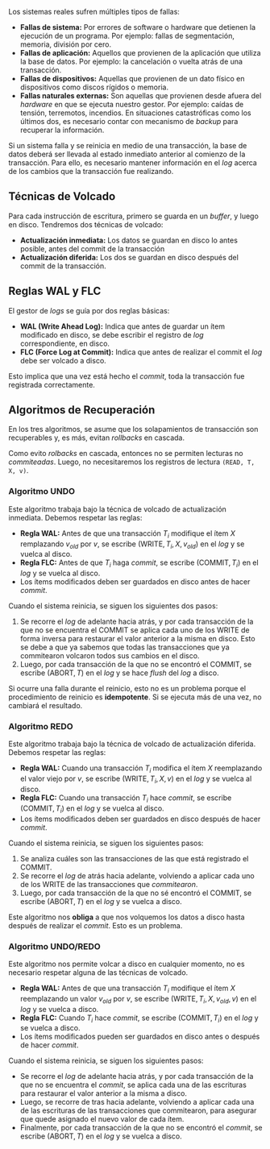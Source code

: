 Los sistemas reales sufren múltiples tipos de fallas:

- **Fallas de sistema:** Por errores de software o hardware que detienen la ejecución de un programa. Por ejemplo: fallas de segmentación, memoria, división por cero.
- **Fallas de aplicación:** Aquellos que provienen de la aplicación que utiliza la base de datos. Por ejemplo: la cancelación o vuelta atrás de una transacción.
- **Fallas de dispositivos:** Aquellas que provienen de un dato físico en dispositivos como discos rígidos o memoria.
- **Fallas naturales externas:** Son aquellas que provienen desde afuera del *hardware* en que se ejecuta nuestro gestor. Por ejemplo: caídas de tensión, terremotos, incendios.
En situaciones catastróficas como los últimos dos, es necesario contar con mecanismo de *backup* para recuperar la información.

Si un sistema falla y se reinicia en medio de una transacción, la base de datos deberá ser llevada al estado inmediato anterior al comienzo de la transacción. Para ello, es necesario mantener información en el *log* acerca de los cambios que la transacción fue realizando.

## Técnicas de Volcado

Para cada instrucción de escritura, primero se guarda en un *buffer*, y luego en disco. Tendremos dos técnicas de volcado:

- **Actualización inmediata:** Los datos se guardan en disco lo antes posible, antes del commit de la transacción
- **Actualización diferida:** Los dos se guardan en disco después del commit de la transacción.

## Reglas WAL y FLC

El gestor de *logs* se guía por dos reglas básicas:

- **WAL (Write Ahead Log):** Indica que antes de guardar un ítem modificado en disco, se debe escribir el registro de *log* correspondiente, en disco.
- **FLC (Force Log at Commit):** Indica que antes de realizar el commit el *log* debe ser volcado a disco.

Esto implica que una vez está hecho el *commit*, toda la transacción fue registrada correctamente.

## Algoritmos de Recuperación

En los tres algoritmos, se asume que los solapamientos de transacción son recuperables y, es más, evitan *rollbacks* en cascada.

Como evito *rolbacks* en cascada, entonces no se permiten lecturas no *commiteadas*. Luego, no necesitaremos los registros de lectura `(READ, T, X, v)`.

### Algoritmo UNDO

Este algoritmo trabaja bajo la técnica de volcado de actualización inmediata. Debemos respetar las reglas:

- **Regla WAL:** Antes de que una transacción $T_i$ modifique el ítem $X$ remplazando $v_{old}$ por $v$, se escribe $(\text{WRITE}, T_i, X, v_{old})$ en el *log* y se vuelca al disco.
- **Regla FLC:** Antes de que $T_i$ haga *commit*, se escribe $(\text{COMMIT}, T_i)$ en el *log* y se vuelca al disco.
- Los ítems modificados deben ser guardados en disco antes de hacer *commit*.

Cuando el sistema reinicia, se siguen los siguientes dos pasos:

1. Se recorre el *log* de adelante hacia atrás, y por cada transacción de la que no se encuentra el $\text{COMMIT}$ se aplica cada uno de los $\text{WRITE}$ de forma inversa para restaurar el valor anterior a la misma en disco. Esto se debe a que ya sabemos que todas las transacciones que ya commitearon volcaron todos sus cambios en el disco.
2. Luego, por cada transacción de la que no se encontró el $\text{COMMIT}$, se escribe $(\text{ABORT}, T)$ en el *log* y se hace *flush* del *log* a disco.

Si ocurre una falla durante el reinicio, esto no es un problema porque el procedimiento de reinicio es **idempotente**. Si se ejecuta más de una vez, no cambiará el resultado.

### Algoritmo REDO

Este algoritmo trabaja bajo la técnica de volcado de actualización diferida. Debemos respetar las reglas:

- **Regla WAL:** Cuando una transacción $T_i$ modifica el ítem $X$ reemplazando el valor viejo por $v$, se escribe $(\text{WRITE}, T_i, X, v)$ en el *log* y se vuelca al disco.
- **Regla FLC:** Cuando una transacción $T_i$ hace *commit*, se escribe $(\text{COMMIT}, T_i)$ en el *log* y se vuelca al disco.
- Los ítems modificados deben ser guardados en disco después de hacer *commit*.

Cuando el sistema reinicia, se siguen los siguientes pasos:

1. Se analiza cuáles son las transacciones de las que está registrado el $\text{COMMIT}$.
2. Se recorre el *log* de atrás hacia adelante, volviendo a aplicar cada uno de los $\text{WRITE}$ de las transacciones que *commitearon*.
3. Luego, por cada transacción de la que no sé encontró el $\text{COMMIT}$, se escribe $(\text{ABORT}, T)$ en el *log* y se vuelca a disco.

Este algoritmo nos **obliga** a que nos volquemos los datos a disco hasta después de realizar el *commit*. Esto es un problema.

### Algoritmo UNDO/REDO

Este algoritmo nos permite volcar a disco en cualquier momento, no es necesario respetar alguna de las técnicas de volcado.

- **Regla WAL:** Antes de que una transacción $T_i$ modifique el ítem $X$ reemplazando un valor $v_{old}$ por $v$, se escribe $(\text{WRITE}, T_i, X, v_{old}, v)$ en el *log* y se vuelca a disco.
- **Regla FLC:** Cuando $T_i$ hace *commit*, se escribe $(\text{COMMIT}, T_i)$ en el *log* y se vuelca a disco.
- Los ítems modificados pueden ser guardados en disco antes o después de hacer *commit*.

Cuando el sistema reinicia, se siguen los siguientes pasos:

- Se recorre el *log* de adelante hacia atrás, y por cada transacción de la que no se encuentra el *commit*, se aplica cada una de las escrituras para restaurar el valor anterior a la misma a disco.
- Luego, se recorre de tras hacia adelante, volviendo a aplicar cada una de las escrituras de las transacciones que commitearon, para asegurar que quede asignado el nuevo valor de cada ítem.
- Finalmente, por cada transacción de la que no se encontró el *commit*, se escribe $(\text{ABORT}, T)$ en el *log* y se vuelca a disco.
